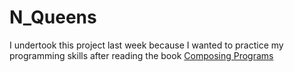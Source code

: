 # N_Queens
I undertook this project last week because I wanted to practice my programming skills after reading the book [Composing Programs](https://composingprograms.com)
